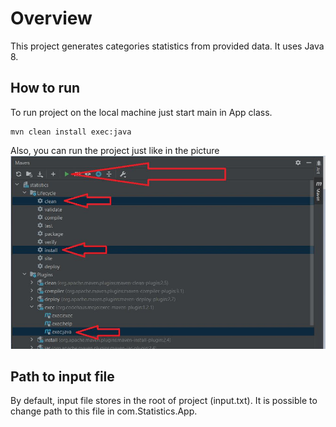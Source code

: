 # Overview
This project generates categories statistics from provided data.
It uses Java 8.

## How to run
To run project on the local machine just start main in App class.
```
mvn clean install exec:java
```

Also, you can run the project just like in the picture
![](running_configurations.JPG)

## Path to input file
By default, input file stores in the root of project (input.txt).
It is possible to change path to this file in com.Statistics.App.